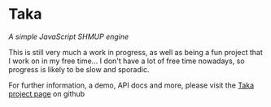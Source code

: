 Taka
====

*A simple JavaScript SHMUP engine*

This is still very much a work in progress, as well as being a fun project that I work on in my free time... 
I don't have a lot of free time nowadays, so progress is likely to be slow and sporadic.

For further information, a demo, API docs and more, please visit the [Taka project page](http://jimsangwine.github.com/Taka) on github
